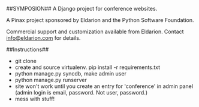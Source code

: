 ##SYMPOSION##
A Django project for conference websites.

A Pinax project sponsored by Eldarion and the Python Software Foundation.

Commercial support and customization available from Eldarion.
Contact info@eldarion.com for details.

##Instructions##

*	git clone
*	create and source virtualenv.  pip install -r requirements.txt
*	python manage.py syncdb, make admin user
* 	python manage.py runserver
*	site won't work until you create an entry for 'conference' in admin panel (admin login is email, password.  Not user, password.)
*	mess with stuff!
	

